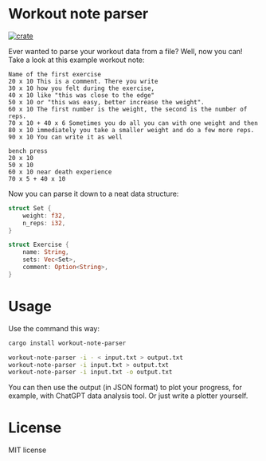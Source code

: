 # Workout note parser

[![crate](https://img.shields.io/badge/crates.io-workout--note--parser-orange)](https://crates.io/crates/workout-note-parser)

Ever wanted to parse your workout data from a file? Well, now you can! Take a look at this example workout note:

```
Name of the first exercise
20 x 10 This is a comment. There you write 
30 x 10 how you felt during the exercise,
40 x 10 like "this was close to the edge"
50 x 10 or "this was easy, better increase the weight".
60 x 10 The first number is the weight, the second is the number of reps.
70 x 10 + 40 x 6 Sometimes you do all you can with one weight and then 
80 x 10 immediately you take a smaller weight and do a few more reps. 
90 x 10 You can write it as well

bench press
20 x 10
50 x 10
60 x 10 near death experience
70 x 5 + 40 x 10   
```

Now you can parse it down to a neat data structure:

```rust
struct Set {
    weight: f32,
    n_reps: i32,
}

struct Exercise {
    name: String,
    sets: Vec<Set>,
    comment: Option<String>,
}
```

# Usage

Use the command this way:
```bash
cargo install workout-note-parser

workout-note-parser -i - < input.txt > output.txt
workout-note-parser -i input.txt > output.txt
workout-note-parser -i input.txt -o output.txt
```

You can then use the output (in JSON format) to plot your progress, for example, with ChatGPT data analysis tool. Or just write a plotter yourself.

# License

MIT license
